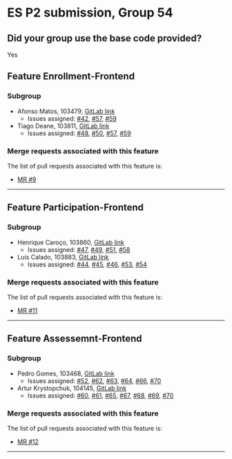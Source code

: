 # ES P2 submission, Group 54

## Did your group use the base code provided?

Yes


## Feature Enrollment-Frontend

### Subgroup
 - Afonso Matos, 103479, [GitLab link](https://gitlab.rnl.tecnico.ulisboa.pt/ist1103479)
   + Issues assigned: [#42](https://gitlab.rnl.tecnico.ulisboa.pt/es/es24-54/-/issues/42), [#57](https://gitlab.rnl.tecnico.ulisboa.pt/es/es24-54/-/issues/57), [#59](https://gitlab.rnl.tecnico.ulisboa.pt/es/es24-54/-/issues/59)
 - Tiago Deane, 103811, [GitLab link](https://gitlab.rnl.tecnico.ulisboa.pt/ist1103811)
   + Issues assigned:  [#48](https://gitlab.rnl.tecnico.ulisboa.pt/es/es24-54/-/issues/48), [#50](https://gitlab.rnl.tecnico.ulisboa.pt/es/es24-54/-/issues/50), [#57](https://gitlab.rnl.tecnico.ulisboa.pt/es/es24-54/-/issues/57), [#59](https://gitlab.rnl.tecnico.ulisboa.pt/es/es24-54/-/issues/59)
 
### Merge requests associated with this feature

The list of pull requests associated with this feature is:

 - [MR #9](https://gitlab.rnl.tecnico.ulisboa.pt/es/es24-54/-/merge_requests/9)


---

## Feature Participation-Frontend

### Subgroup
 - Henrique Caroço, 103860, [GitLab link](https://gitlab.rnl.tecnico.ulisboa.pt/ist1103860)
   + Issues assigned: [#47](https://gitlab.rnl.tecnico.ulisboa.pt/es/es24-54/-/issues/47), [#49](https://gitlab.rnl.tecnico.ulisboa.pt/es/es24-54/-/issues/49), [#51](https://gitlab.rnl.tecnico.ulisboa.pt/es/es24-54/-/issues/51), [#58](https://gitlab.rnl.tecnico.ulisboa.pt/es/es24-54/-/issues/58)
 - Luís Calado, 103883, [GitLab link](https://gitlab.rnl.tecnico.ulisboa.pt/ist1103883)
   + Issues assigned: [#44](https://gitlab.rnl.tecnico.ulisboa.pt/es/es24-54/-/issues/44), [#45](https://gitlab.rnl.tecnico.ulisboa.pt/es/es24-54/-/issues/45), [#46](https://gitlab.rnl.tecnico.ulisboa.pt/es/es24-54/-/issues/46), [#53](https://gitlab.rnl.tecnico.ulisboa.pt/es/es24-54/-/issues/53), [#54](https://gitlab.rnl.tecnico.ulisboa.pt/es/es24-54/-/issues/54)
 
### Merge requests associated with this feature

The list of pull requests associated with this feature is:

 - [MR #11](https://gitlab.rnl.tecnico.ulisboa.pt/es/es24-54/-/merge_requests/11)


---

## Feature Assessemnt-Frontend

### Subgroup
- Pedro Gomes, 103468, [GitLab link](https://gitlab.rnl.tecnico.ulisboa.pt/ist1103468)
    + Issues assigned: [#52](https://gitlab.rnl.tecnico.ulisboa.pt/es/es24-54/-/issues/52), [#62](https://gitlab.rnl.tecnico.ulisboa.pt/es/es24-54/-/issues/62), [#63](https://gitlab.rnl.tecnico.ulisboa.pt/es/es24-54/-/issues/63), [#64](https://gitlab.rnl.tecnico.ulisboa.pt/es/es24-54/-/issues/64), [#66](https://gitlab.rnl.tecnico.ulisboa.pt/es/es24-54/-/issues/66), [#70](https://gitlab.rnl.tecnico.ulisboa.pt/es/es24-54/-/issues/70)
- Artur Krystopchuk, 104145, [GitLab link](https://gitlab.rnl.tecnico.ulisboa.pt/ist1104145)
    + Issues assigned: [#60](https://gitlab.rnl.tecnico.ulisboa.pt/es/es24-54/-/issues/60), [#61](https://gitlab.rnl.tecnico.ulisboa.pt/es/es24-54/-/issues/61), [#65](https://gitlab.rnl.tecnico.ulisboa.pt/es/es24-54/-/issues/65), [#67](https://gitlab.rnl.tecnico.ulisboa.pt/es/es24-54/-/issues/67), [#68](https://gitlab.rnl.tecnico.ulisboa.pt/es/es24-54/-/issues/68), [#69](https://gitlab.rnl.tecnico.ulisboa.pt/es/es24-54/-/issues/69), [#70](https://gitlab.rnl.tecnico.ulisboa.pt/es/es24-54/-/issues/70)
 
### Merge requests associated with this feature

The list of pull requests associated with this feature is:

 - [MR #12](https://gitlab.rnl.tecnico.ulisboa.pt/es/es24-54/-/merge_requests/12)


---